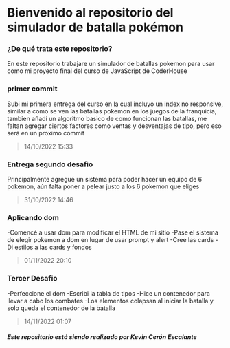 # Bienvenido al repositorio del simulador de batalla pokémon

### ¿De qué trata este repositorio?

En este repositorio trabajare un simulador de batallas pokemon para usar como mi proyecto final del curso de JavaScript de CoderHouse

### primer commit

Subi mi primera entrega del curso en la cual incluyo un index no responsive, similar a como se ven las batallas pokemon en los juegos de la franquicia, tambien añadí un algoritmo basico de como funcionan las batallas, me faltan agregar ciertos factores como ventas y desventajas de tipo, pero eso será en un proximo commit
> 14/10/2022 15:33

### Entrega segundo desafio

Principalmente agregué un sistema para poder hacer un equipo de 6 pokemon, aún falta poner a pelear justo a los 6 pokemon que eliges
> 31/10/2022 14:46

### Aplicando dom

-Comencé a usar dom para modificar el HTML de mi sitio
-Pase el sistema de elegir pokemon a dom en lugar de usar prompt y alert
-Cree las cards
-Di estilos a las cards y fondos
> 01/11/2022 20:10

### Tercer Desafio

-Perfeccione el dom
-Escribi la tabla de tipos
-Hice un contenedor para llevar a cabo los combates
-Los elementos colapsan al iniciar la batalla y solo queda el contenedor de la batalla


> 14/11/2022 01:07


##### Este repositorio está siendo realizado por Kevin Cerón Escalante


